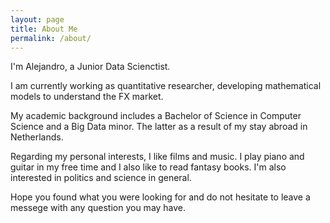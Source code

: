 ```yaml
---
layout: page
title: About Me
permalink: /about/
---
```


I'm Alejandro, a Junior Data Scienctist.

I am currently working as quantitative researcher, developing mathematical models to understand
the FX market.

My academic background includes a Bachelor of Science in Computer Science and a Big Data minor. 
The latter as a result of my stay abroad in Netherlands.

Regarding my personal interests, I like films and music. I play piano and guitar in my
free time and I also like to read fantasy books. I'm also interested in politics and science
in general.

Hope you found what you were looking for and do not hesitate to leave a messege with any question
you may have.
